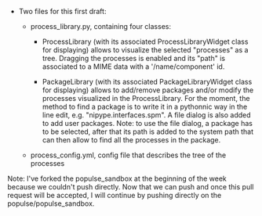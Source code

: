 - Two files for this first draft:
    - process_library.py, containing four classes:
        - ProcessLibrary (with its associated ProcessLibraryWidget class for displaying) allows to visualize the selected "processes" as a tree. Dragging the processes is enabled and its "path" is associated to a MIME data with a '/name/component' id.

        - PackageLibrary (with its associated PackageLibraryWidget class for displaying) allows to add/remove packages and/or modify the processes visualized in the ProcessLibrary. For the moment, the method to find a package is to write it in a pythonnic way in the line edit, e.g. "nipype.interfaces.spm". A file dialog is also added to add user packages. Note: to use the file dialog, a package has to be selected, after that its path is added to the system path that can then allow to find all the processes in the package. 

    - process_config.yml, config file that describes the tree of the processes

Note: I've forked the populse_sandbox at the beginning of the week because we couldn't push directly. Now that we can push and once this pull request will be accepted, I will continue by pushing directly on the populse/populse_sandbox.
